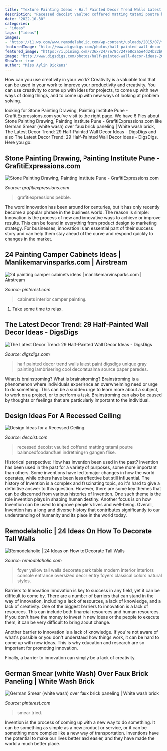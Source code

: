 ```yaml
---
title: "Texture Painting Ideas - Half Painted Decor Trend Walls Latest Paint Digsdigs Unique Gray Painting Lambrisering Cool Decoratualma Source Paper Paredes"
description: "Recessed decoist vaulted coffered matting tatami poutre balancedfoodandfuel indretningen gangen flise"
date: "2022-10-30"
categories:
- "ideas"
tags: ["ideas"]
images:
- "https://i1.wp.com/www.remodelaholic.com/wp-content/uploads/2015/07/foyer.jpg?resize=560%2C743&amp;ssl=1"
featuredImage: "http://www.digsdigs.com/photos/half-painted-wall-decor-ideas-20.jpg"
featured_image: "https://i.pinimg.com/736x/24/7e/8c/247e8c2a5e4d24b22b0d69ac21fb2b2f.jpg"
image: "http://www.digsdigs.com/photos/half-painted-wall-decor-ideas-20.jpg"
ShowToc: true
author: "Miss Aylin Dickens"
---
```



How can you use creativity in your work?
Creativity is a valuable tool that can be used in your work to improve your productivity and creativity. You can use creativity to come up with ideas for projects, to come up with new ways of doing things, and to come up with new ways of looking at problem solving.

	

		
looking for Stone Painting Drawing, Painting Institute Pune - GrafitiExpressions.com you've visit to the right page. We have 6 Pics about Stone Painting Drawing, Painting Institute Pune - GrafitiExpressions.com like German Smear (white wash) over faux brick paneling | White wash brick, The Latest Decor Trend: 29 Half-Painted Wall Decor Ideas - DigsDigs and also The Latest Decor Trend: 29 Half-Painted Wall Decor Ideas - DigsDigs. Here you go:
		
    
## Stone Painting Drawing, Painting Institute Pune - GrafitiExpressions.com

<img loading=lazy src="http://grafitiexpressions.com/wp-content/uploads/2019/10/Stone-Painting-C09-06-01.jpg" onerror="this.onerror=null;this.src='https://tse4.mm.bing.net/th?id=OIP.RP_umg36npMJPH8knr1O0gAAAA&amp;pid=15.1';" alt="Stone Painting Drawing, Painting Institute Pune - GrafitiExpressions.com">

_Source: grafitiexpressions.com_

>grafitiexpressions pebble. 

	

The word innovation has been around for centuries, but it has only recently become a popular phrase in the business world. The reason is simple: Innovation is the process of new and innovative ways to achieve or improve results. This can be found in everything from product design to marketing strategy. For businesses, innovation is an essential part of their success story and can help them stay ahead of the curve and respond quickly to changes in the market.

    
## 24 Painting Camper Cabinets Ideas | Manlikemarvinsparks.com | Airstream

<img loading=lazy src="https://i.pinimg.com/736x/24/7e/8c/247e8c2a5e4d24b22b0d69ac21fb2b2f.jpg" onerror="this.onerror=null;this.src='https://tse3.mm.bing.net/th?id=OIP.9GiqiweR5us6a_YGe-nEDgHaLH&amp;pid=15.1';" alt="24 painting camper cabinets ideas | manlikemarvinsparks.com | Airstream">

_Source: pinterest.com_

>cabinets interior camper painting. 

	

1. Take some time to relax.

    
## The Latest Decor Trend: 29 Half-Painted Wall Decor Ideas - DigsDigs

<img loading=lazy src="http://www.digsdigs.com/photos/half-painted-wall-decor-ideas-20.jpg" onerror="this.onerror=null;this.src='https://tse3.mm.bing.net/th?id=OIP.2PSToQtw_4pFgbVJKqE_gQHaK7&amp;pid=15.1';" alt="The Latest Decor Trend: 29 Half-Painted Wall Decor Ideas - DigsDigs">

_Source: digsdigs.com_

>half painted decor trend walls latest paint digsdigs unique gray painting lambrisering cool decoratualma source paper paredes. 

	

What is brainstroming?
What is brainstroming? Brainstroming is a phenomenon where individuals experience an overwhelming need or urge to do something. This can be a sudden urge to learn more about a subject, to work on a project, or to perform a task. Brainstroming can also be caused by thoughts or feelings that are particularly important to the individual.

    
## Design Ideas For A Recessed Ceiling

<img loading=lazy src="https://cdn.decoist.com/wp-content/uploads/2015/10/Recessed-ceiling-with-unique-matting.jpg" onerror="this.onerror=null;this.src='https://tse3.mm.bing.net/th?id=OIP.UgWsV32N7IrH_4bKt3owHwHaJ8&amp;pid=15.1';" alt="Design Ideas for a Recessed Ceiling">

_Source: decoist.com_

>recessed decoist vaulted coffered matting tatami poutre balancedfoodandfuel indretningen gangen flise. 

	

Historical perspective: How has invention been used in the past?
Invention has been used in the past for a variety of purposes, some more important than others. Some inventions have led tomajor changes in how the world operates, while others have been less effective but still influential. The history of Invention is a complex and fascinating topic, so it's hard to give a definitive answer to this question. However, there are some key themes that can be discerned from various histories of Invention. One such theme is the role invention plays in shaping human destiny. Another focus is on how Invention can be used to improve people's lives and well-being. Overall, Invention has a long and diverse history that contributes significantly to our understanding of humanity and its place in the world today.

    
## Remodelaholic | 24 Ideas On How To Decorate Tall Walls

<img loading=lazy src="https://i1.wp.com/www.remodelaholic.com/wp-content/uploads/2015/07/foyer.jpg?resize=560%2C743&amp;ssl=1" onerror="this.onerror=null;this.src='https://tse1.mm.bing.net/th?id=OIP.MSjBOW_bfUBo8YzufwfFYgHaJ0&amp;pid=15.1';" alt="Remodelaholic | 24 Ideas on How to Decorate Tall Walls">

_Source: remodelaholic.com_

>foyer yellow tall walls decorate park table modern interior interiors console entrance oversized decor entry foyers classical colors natural styles. 

	

Barriers to Innovation
Innovation is key to success in any field, yet it can be difficult to come by. There are a number of barriers that can stand in the way of innovation, including a lack of resources, a lack of knowledge, and a lack of creativity.
One of the biggest barriers to innovation is a lack of resources. This can include both financial resources and human resources. If you don't have the money to invest in new ideas or the people to execute them, it can be very difficult to bring about change.

Another barrier to innovation is a lack of knowledge. If you're not aware of what's possible or you don't understand how things work, it can be hard to come up with new ideas. This is why education and research are so important for promoting innovation.

Finally, a barrier to innovation can simply be a lack of creativity.

    
## German Smear (white Wash) Over Faux Brick Paneling | White Wash Brick

<img loading=lazy src="https://i.pinimg.com/736x/d4/2e/40/d42e40f9126140545555e1968b3c865e.jpg" onerror="this.onerror=null;this.src='https://tse4.mm.bing.net/th?id=OIP.etZP0o70TXNUF9cUwrAtngHaJ3&amp;pid=15.1';" alt="German Smear (white wash) over faux brick paneling | White wash brick">

_Source: pinterest.com_

>smear tried. 

	

Invention is the process of coming up with a new way to do something. It can be something as simple as a new product or service, or it can be something more complex like a new way of transportation. Inventions have the potential to make our lives better and easier, and they have made the world a much better place.

